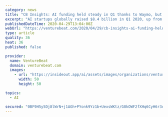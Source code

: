 ```yaml
---
category: news
title: "CB Insights: AI funding held steady in Q1 thanks to Waymo, but early-stage startups suffered"
excerpt: "AI startups globally raised $8.4 billion in Q1 2020, up from $5.58 billion the previous quarter and roughly flat compared to Q2 and Q3 2019."
publishedDateTime: 2020-04-29T13:04:00Z
webUrl: "https://venturebeat.com/2020/04/29/cb-insights-ai-funding-held-steady-in-q1-thanks-to-waymo-but-early-stage-startups-suffered/"
type: article
quality: 36
heat: 36
published: false

provider:
  name: VentureBeat
  domain: venturebeat.com
  images:
    - url: "https://insideout.app/ai/assets/images/organizations/venturebeat.com-50x50.jpg"
      width: 50
      height: 50

topics:
  - AI

secured: "0BF9H5y5Dj8lWrN+j1AGh+PYonk9Yz1b+UexsWKtz/G8kOWF2fXHq6CyH6r3dbeQrOPN0uZtdoh1Fl6u8Z9gw87DAUlyDok9BomUOQh5UFK7i3Xehcwd+PW+X7PEhkkAHnB1xBem3VpbyNSKMIz4+hT6EeKibdPa0Jydrl10Z4+I6W7X3yjKayWE9NN0cHv6s7DschsgOLs2nTLmYjygCFGXR5gieconxSRznc81ayqb6guZM35Xogk1vEKhg8VxiMWAWAug2CUpptxjtmW3YG009NMjfhz6BZmE7nbOz6iJHfa7gdksKbiXDjXkDmrPOyM7bWnY44U8Rj8i/75kp1A8zE87g5fxkDoUzhu6aKeSWgQun+bA5Wd/QQsGiypmCekx0xvNn1WiOPkXqRIgvPsp65P2AuSp+ZGA0g138i5eILvwGpIuxRqN3206f/XnBCJSqjFjd6uauw/FIvG12J5uD54gOr0dkIiC4lc/QaY=;YJH2s9zAVF8B8rIEzytirA=="
---
```


